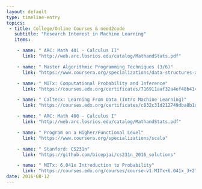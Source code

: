 ```yaml
---
layout: default
type: timeline-entry
topics:
 - title: College/Online Courses & need2code
   subtitle: "Research Interest in Machine Learning"
   items:

    - name: " ARC: Math 401 - Calculus II"
      link: "http://web.arc.losrios.edu/catalog/MathandStats.pdf"

    - name: " Master Algorithmic Programming Techniques (3/6)"
      link: "https://www.coursera.org/specializations/data-structures-algorithms"

    - name: " MITx: Computational Probability and Inference"
      link: "https://courses.edx.org/certificates/716911aaf32a4ef48b414414c9c566b2"

    - name: " Caltecx: Learning From Data (Intro Machine Learning)"
      link: "https://courses.edx.org/certificates/c832c31d212749dba8b1d58e07ade384"

    - name: " ARC: Math 400 - Calculus I"
      link: "http://web.arc.losrios.edu/catalog/MathandStats.pdf"

    - name: " Program on a Higher/Functional Level"
      link: "https://www.coursera.org/specializations/scala"

    - name: " Stanford: CS231n"
      link: "https://github.com/bicepjai/cs231n_2016_solutions"

    - name: " MITx: 6.041x Introduction to Probability"
      link: "https://courses.edx.org/courses/course-v1:MITx+6.041x_3+2T2016/info"
date: 2016-08-12
---
```

